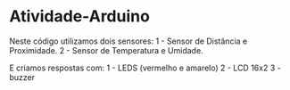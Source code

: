 # Atividade-Arduino

Neste código utilizamos dois sensores:
1 - Sensor de Distância e Proximidade.
2 - Sensor de Temperatura e Umidade.

E criamos respostas com:
1 - LEDS (vermelho e amarelo)
2 - LCD 16x2
3 - buzzer
